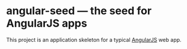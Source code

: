 # angular-seed — the seed for AngularJS apps

This project is an application skeleton for a typical [AngularJS](http://angularjs.org/) web app.

